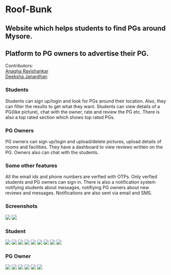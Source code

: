 # Roof-Bunk

## Website which helps students to find PGs around Mysore.
## Platform to PG owners to advertise their PG.

Contributors: <br />
[Anagha Ravishankar](https://github.com/anagharavishankar) <br />
[Deeksha Janardhan](https://github.com/deekshajanardhan)
              

### Students
Students can sign up/login and look for PGs around their location. Also, they can filter the results to get what they want.
Students can view details of a PG(like picture), chat with the owner, rate and review the PG etc.
There is also a top rated section which shows top rated PGs.

### PG Owners
PG owners can sign up/login and upload/delete pictures, upload details of rooms and facilities.
They have a dashboard to view reviews written on the PG.
Owners also can chat with the students.

### Some other features
All the email ids and phone numbers are verfied with OTPs.
Only verfied students and PG owners can sign in.
There is also a notification system notifying students about messages, notifiying PG owners about new reviews and messages.
Notifications are also sent via email and SMS.

### Screenshots

![](/Screenshots/1.png)
![](/Screenshots/1.jpg)
### Student
![](/Screenshots/student/login.png)
![](/Screenshots/student/1.png)
![](/Screenshots/student/2.png)
![](/Screenshots/student/3.png)
![](/Screenshots/student/4.png)
![](/Screenshots/student/8.png)
![](/Screenshots/student/5.png)
![](/Screenshots/student/6.png)
![](/Screenshots/student/7.png)

### PG Owner 
![](/Screenshots/owner/login.png)
![](/Screenshots/owner/1.png)
![](/Screenshots/owner/2.png)
![](/Screenshots/owner/3.png)
![](/Screenshots/owner/4.png)
![](/Screenshots/owner/5.png)
